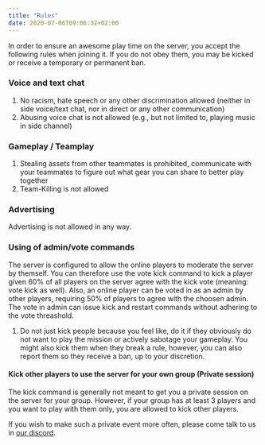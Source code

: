 ```yaml
---
title: "Rules"
date: 2020-07-06T09:06:32+02:00
---
```


In order to ensure an awesome play time on the server, you accept the following rules when joining it.
If you do not obey them, you may be kicked or receive a temporary or permanent ban.

### Voice and text chat
1. No racism, hate speech or any other discrimination allowed (neither in side voice/text chat, nor in direct or any other communication)
2. Abusing voice chat is not allowed (e.g., but not limited to, playing music in side channel)

### Gameplay / Teamplay
1. Stealing assets from other teammates is prohibited, communicate with your teammates to figure out what gear you can share to better play together
2. Team-Killing is not allowed

### Advertising
Advertising is not allowed in any way.

### Using of admin/vote commands
The server is configured to allow the online players to moderate the server by themself.
You can therefore use the vote kick command to kick a player given 60% of all players on the server agree with the kick vote (meaning: vote kick as well).
Also, an online player can be voted in as an admin by other players, requiring 50% of players to agree with the choosen admin.
The vote in admin can issue kick and restart commands without adhering to the vote threashold.

1. Do not just kick people because you feel like, do it if they obviously do not want to play the mission or actively sabotage your gameplay. You might also kick them when they break a rule, however, you can also report them so they receive a ban, up to your discretion.

#### Kick other players to use the server for your own group (Private session)
The kick command is generally not meant to get you a private session on the server for your group.
However, if your group has at least 3 players and you want to play with them only, you are allowed to kick other players.

If you wish to make such a private event more often, please come talk to us in [our discord](https://go2tech.de/discord).
